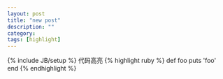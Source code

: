 ```yaml
---
layout: post
title: "new post"
description: ""
category: 
tags: [highlight]
---
```

{% include JB/setup %}
代码高亮
{% highlight ruby %}
def foo
  puts 'foo'
end
{% endhighlight %}